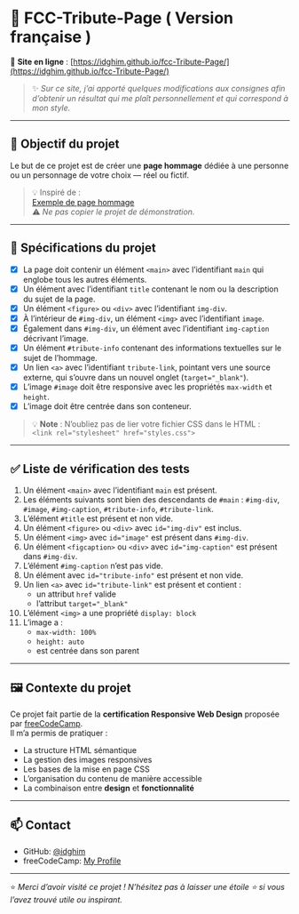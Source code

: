 # 📝 FCC-Tribute-Page ( Version française )

🔗 **Site en ligne** : [https://idghim.github.io/fcc-Tribute-Page/](https://idghim.github.io/fcc-Tribute-Page/)

> ✨ *Sur ce site, j’ai apporté quelques modifications aux consignes afin d’obtenir un résultat qui me plaît personnellement et qui correspond à mon style.*

---

## 🎯 Objectif du projet

Le but de ce projet est de créer une **page hommage** dédiée à une personne ou un personnage de votre choix — réel ou fictif.

> 💡 Inspiré de :  
[Exemple de page hommage](https://tribute-page.freecodecamp.rocks)  
⚠️ *Ne pas copier le projet de démonstration.*

---

## 📌 Spécifications du projet

- [x] La page doit contenir un élément `<main>` avec l’identifiant `main` qui englobe tous les autres éléments.
- [x] Un élément avec l’identifiant `title` contenant le nom ou la description du sujet de la page.
- [x] Un élément `<figure>` ou `<div>` avec l’identifiant `img-div`.
- [x] À l’intérieur de `#img-div`, un élément `<img>` avec l’identifiant `image`.
- [x] Également dans `#img-div`, un élément avec l’identifiant `img-caption` décrivant l’image.
- [x] Un élément `#tribute-info` contenant des informations textuelles sur le sujet de l’hommage.
- [x] Un lien `<a>` avec l’identifiant `tribute-link`, pointant vers une source externe, qui s’ouvre dans un nouvel onglet (`target="_blank"`).
- [x] L’image `#image` doit être responsive avec les propriétés `max-width` et `height`.
- [x] L’image doit être centrée dans son conteneur.

> 💡 **Note** : N’oubliez pas de lier votre fichier CSS dans le HTML :  
> `<link rel="stylesheet" href="styles.css">`

---

## ✅ Liste de vérification des tests

1. Un élément `<main>` avec l’identifiant `main` est présent.
2. Les éléments suivants sont bien des descendants de `#main` : `#img-div`, `#image`, `#img-caption`, `#tribute-info`, `#tribute-link`.
3. L’élément `#title` est présent et non vide.
4. Un élément `<figure>` ou `<div>` avec `id="img-div"` est inclus.
5. Un élément `<img>` avec `id="image"` est présent dans `#img-div`.
6. Un élément `<figcaption>` ou `<div>` avec `id="img-caption"` est présent dans `#img-div`.
7. L’élément `#img-caption` n’est pas vide.
8. Un élément avec `id="tribute-info"` est présent et non vide.
9. Un lien `<a>` avec `id="tribute-link"` est présent et contient :
    - un attribut `href` valide
    - l’attribut `target="_blank"`
10. L’élément `<img>` a une propriété `display: block`
11. L’image a :
    - `max-width: 100%`
    - `height: auto`
    - est centrée dans son parent

---

## 🖼️ Contexte du projet

Ce projet fait partie de la **certification Responsive Web Design** proposée par [freeCodeCamp](https://www.freecodecamp.org/).  
Il m’a permis de pratiquer :

- La structure HTML sémantique
- La gestion des images responsives
- Les bases de la mise en page CSS
- L’organisation du contenu de manière accessible
- La combinaison entre **design** et **fonctionnalité**

---

## 📫 Contact

- GitHub: [@idghim](https://github.com/idghim)  
- freeCodeCamp: [My Profile](https://www.freecodecamp.org/IchemD)

---

⭐ *Merci d’avoir visité ce projet ! N’hésitez pas à laisser une étoile ⭐ si vous l’avez trouvé utile ou inspirant.*
